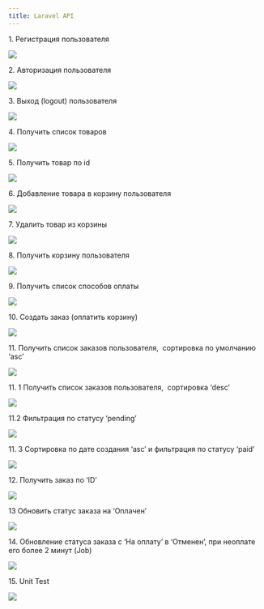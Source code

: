 ```yaml
---
title: Laravel API
---
```


1\. Регистрация пользователя

![](./README.jpeg)



2\. Авторизация пользователя

![](./README-2.jpeg)



3\. Выход (logout) пользователя

![](./README-3.jpeg)



4\. Получить список товаров

![](./README-4.jpeg)



5\. Получить товар по id

![](./README-5.jpeg)



6\. Добавление товара в корзину пользователя

![](./README-6.jpeg)



7\. Удалить товар из корзины

![](./README-7.jpeg)



8\. Получить корзину пользователя

![](./README-8.jpeg)



9\. Получить список способов оплаты

![](./README-9.jpeg)



10\. Создать заказ (оплатить корзину)

![](./README-10.jpeg)



11\. Получить список заказов пользователя,  сортировка по умолчанию ‘asc’

![](./README-11.jpeg)



11\. 1 Получить список заказов пользователя,  сортировка ‘desc’

![](./README-12.jpeg)



11\.2 Фильтрация по статусу ‘pending’

![](./README-13.jpeg)



11\. 3 Сортировка по дате создания ‘asc’ и фильтрация по статусу ‘paid’

![](./README-14.jpeg)



12\. Получить заказ по ‘ID’

![](./README-15.jpeg)



13 Обновить статус заказа на ‘Оплачен’

![](./README-16.jpeg)



14\. Обновление статуса заказа с ‘На оплату’ в ‘Отменен’, при неоплате его более 2 минут (Job)

![](./README-17.jpeg)



15\. Unit Test

![](./README-18.jpeg)
